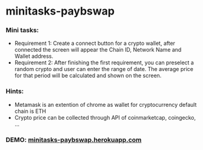 # minitasks-paybswap
### Mini tasks:
- Requirement 1: Create a connect button for a crypto wallet, after connected the screen will appear the Chain ID, Network Name and Wallet address.
- Requirement 2: After finishing the first requirement, you can preselect a random crypto and user can enter the range of date. The average price for that period will be calculated and shown on the screen.
### Hints:
- Metamask is an extention of chrome as wallet for cryptocurrency default chain is ETH
- Crypto price can be collected through API of coinmarketcap, coingecko, …

### DEMO: [minitasks-paybswap.herokuapp.com](https://minitasks-paybswap.herokuapp.com/)